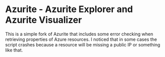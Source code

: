 # Azurite - Azurite Explorer and Azurite Visualizer

This is a simple fork of Azurite that includes some error checking when retrieving properties of Azure resources. I noticed that in some cases the script crashes because a resource will be missing a public IP or something like that.
